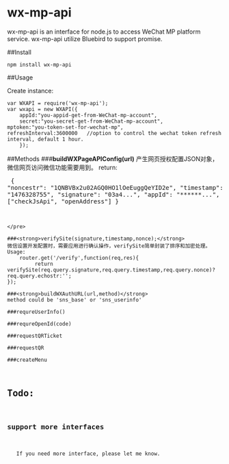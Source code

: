 # wx-mp-api

wx-mp-api is an interface for node.js to access WeChat MP platform service. wx-mp-api utilize Bluebird to support promise.

##Install 

    npm install wx-mp-api

##Usage

Create instance: 

    var WXAPI = require('wx-mp-api');
    var wxapi = new WXAPI({
        appId:"you-appid-get-from-WeChat-mp-account",
        secret:"you-secret-get-from-WeChat-mp-account",
	mptoken:"you-token-set-for-wechat-mp",
	refreshInterval:3600000   //option to control the wechat token refresh interval, default 1 hour.
        });


##Methods
    ###<strong>buildWXPageAPIConfig(url)</strong>
    产生网页授权配置JSON对象，微信网页访问微信功能需要用到。
    return:
    <pre>
        {
            "noncestr": "1QNBVBx2u02AGQ0HO1lOeEuggQeYID2e",
            "timestamp": "1476328755",
            "signature": "03a4...",
            "appId": "******...",
            "jsApiList": ["checkJsApi", "openAddress"]
        }

    </pre>

    ###<strong>verifySite(signature,timestamp,nonce);</strong>
    微信设置开发配置时，需要应用进行确认操作，verifySite简单封装了排序和加密处理。
    Usage:
        router.get('/verify',function(req,res){
             return verifySite(req.query.signature,req.query.timestamp,req.query.nonce)?req.query.echostr:'';
	});
    
    ###<strong>buildWXAuthURL(url,method)</strong>
    method could be 'sns_base' or 'sns_userinfo'

    ###requreUserInfo()

    ###requreOpenId(code)

    ###requestQRTicket

    ###requestQR

    ###createMenu

## Todo:
   ### support more interfaces 
       If you need more interface, please let me know.
